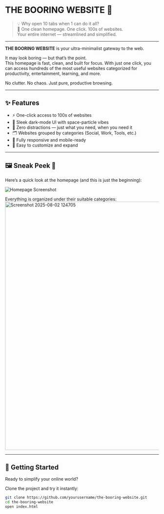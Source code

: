 # THE BOORING WEBSITE 🌌

> 💡 Why open 10 tabs when 1 can do it all?  
> 🚀 One clean homepage. One click. 100s of websites.  
> Your entire internet — streamlined and simplified.

---

**THE BOORING WEBSITE** is your ultra-minimalist gateway to the web.

It may look boring — but that’s the point.  
This homepage is fast, clean, and built for focus. With just one click, you can access hundreds of the most useful websites categorized for productivity, entertainment, learning, and more.

No clutter. No chaos. Just pure, productive browsing.

---

## ✨ Features

- ⚡ One-click access to 100s of websites  
- 🌚 Sleek dark-mode UI with space-particle vibes  
- 🧠 Zero distractions — just what you need, when you need it  
- 🗂️ Websites grouped by categories (Social, Work, Tools, etc.)  
- 📱 Fully responsive and mobile-ready  
- 🎨 Easy to customize and expand  

---

## 🖼️ Sneak Peek 👀

Here’s a quick look at the homepage (and this is just the beginning):

![Homepage Screenshot](https://github.com/user-attachments/assets/136d6992-45e1-4be1-887f-1479d4be52a4)

Everything is organized under their suitable categories:
<img width="1859" height="811" alt="Screenshot 2025-08-02 124705" src="https://github.com/user-attachments/assets/94ee4a54-dbdd-4657-a201-f2edd557b69c" />


---

## 🚀 Getting Started

Ready to simplify your online world?

Clone the project and try it instantly:

```bash
git clone https://github.com/yourusername/the-booring-website.git
cd the-booring-website
open index.html



